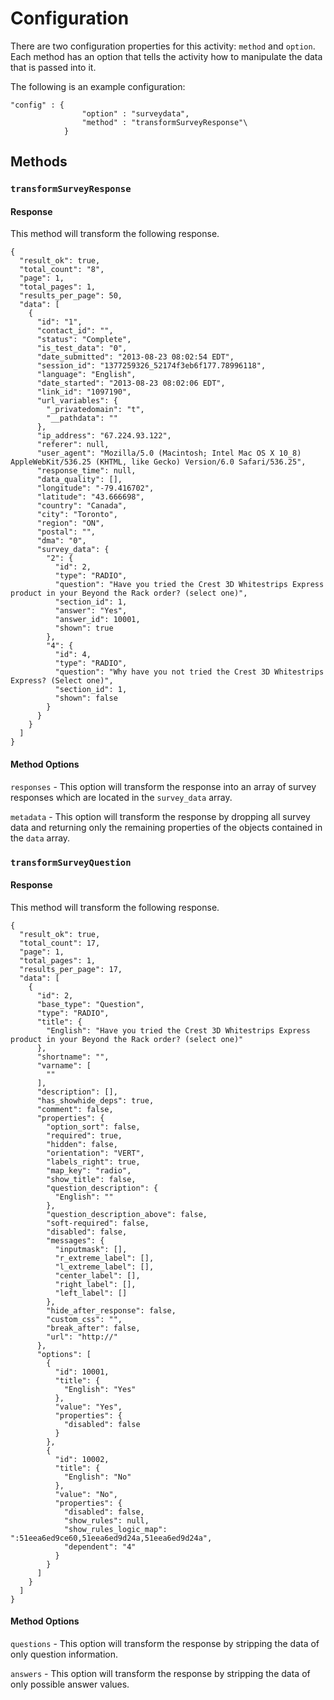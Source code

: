 # Configuration
There are two configuration properties for this activity: `method` and `option`. Each method has an option that
tells the activity how to manipulate the data that is passed into it.

The following is an example configuration:
```
"config" : {
                "option" : "surveydata",
                "method" : "transformSurveyResponse"\
            }
```
## Methods
### `transformSurveyResponse`
#### Response
This method  will transform the following response.
```
{
  "result_ok": true,
  "total_count": "8",
  "page": 1,
  "total_pages": 1,
  "results_per_page": 50,
  "data": [
    {
      "id": "1",
      "contact_id": "",
      "status": "Complete",
      "is_test_data": "0",
      "date_submitted": "2013-08-23 08:02:54 EDT",
      "session_id": "1377259326_52174f3eb6f177.78996118",
      "language": "English",
      "date_started": "2013-08-23 08:02:06 EDT",
      "link_id": "1097190",
      "url_variables": {
        "_privatedomain": "t",
        "__pathdata": ""
      },
      "ip_address": "67.224.93.122",
      "referer": null,
      "user_agent": "Mozilla/5.0 (Macintosh; Intel Mac OS X 10_8) AppleWebKit/536.25 (KHTML, like Gecko) Version/6.0 Safari/536.25",
      "response_time": null,
      "data_quality": [],
      "longitude": "-79.416702",
      "latitude": "43.666698",
      "country": "Canada",
      "city": "Toronto",
      "region": "ON",
      "postal": "",
      "dma": "0",
      "survey_data": {
        "2": {
          "id": 2,
          "type": "RADIO",
          "question": "Have you tried the Crest 3D Whitestrips Express product in your Beyond the Rack order? (select one)",
          "section_id": 1,
          "answer": "Yes",
          "answer_id": 10001,
          "shown": true
        },
        "4": {
          "id": 4,
          "type": "RADIO",
          "question": "Why have you not tried the Crest 3D Whitestrips Express? (Select one)",
          "section_id": 1,
          "shown": false
        }
      }
    }
  ]
}
```
#### Method Options
`responses` - This option will transform the response into an array of survey responses which are located in the `survey_data` array.

`metadata` - This option will transform the response by dropping all survey data and returning only the remaining properties of the objects contained in the `data` array.

### `transformSurveyQuestion`
#### Response
This method will transform the following response.
```
{
  "result_ok": true,
  "total_count": 17,
  "page": 1,
  "total_pages": 1,
  "results_per_page": 17,
  "data": [
    {
      "id": 2,
      "base_type": "Question",
      "type": "RADIO",
      "title": {
        "English": "Have you tried the Crest 3D Whitestrips Express product in your Beyond the Rack order? (select one)"
      },
      "shortname": "",
      "varname": [
        ""
      ],
      "description": [],
      "has_showhide_deps": true,
      "comment": false,
      "properties": {
        "option_sort": false,
        "required": true,
        "hidden": false,
        "orientation": "VERT",
        "labels_right": true,
        "map_key": "radio",
        "show_title": false,
        "question_description": {
          "English": ""
        },
        "question_description_above": false,
        "soft-required": false,
        "disabled": false,
        "messages": {
          "inputmask": [],
          "r_extreme_label": [],
          "l_extreme_label": [],
          "center_label": [],
          "right_label": [],
          "left_label": []
        },
        "hide_after_response": false,
        "custom_css": "",
        "break_after": false,
        "url": "http://"
      },
      "options": [
        {
          "id": 10001,
          "title": {
            "English": "Yes"
          },
          "value": "Yes",
          "properties": {
            "disabled": false
          }
        },
        {
          "id": 10002,
          "title": {
            "English": "No"
          },
          "value": "No",
          "properties": {
            "disabled": false,
            "show_rules": null,
            "show_rules_logic_map": ":51eea6ed9ce60,51eea6ed9d24a,51eea6ed9d24a",
            "dependent": "4"
          }
        }
      ]
    }
  ]
}
```
#### Method Options
`questions` - This option will transform the response by stripping the data of only question information.

`answers` - This option will transform the response by stripping the data of only possible answer values.
